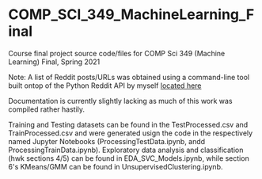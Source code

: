 # COMP_SCI_349_MachineLearning_Final
Course final project source code/files for COMP Sci 349 (Machine Learning) Final, Spring 2021


Note: A list of Reddit posts/URLs was obtained using a command-line tool built ontop of the Python Reddit API by myself [located here](https://github.com/njk639/RedditLinkScraper)

Documentation is currently slightly lacking as much of this work was compiled rather hastily.

Training and Testing datasets can be found in the TestProcessed.csv and TrainProcessed.csv and were generated usign the code in the respectively named Jupyter Notebooks (ProcessingTestData.ipynb, andd ProcessingTrainData.ipynb). Exploratory data analysis and classification (hwk sections 4/5) can be found in EDA_SVC_Models.ipynb, while section 6's KMeans/GMM can be found in UnsupervisedClustering.ipynb.
